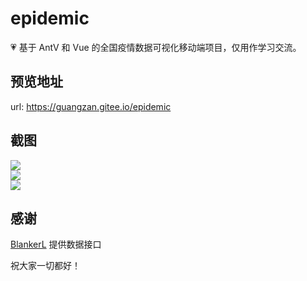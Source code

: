 # epidemic

💗 基于  AntV 和 Vue 的全国疫情数据可视化移动端项目，仅用作学习交流。

## 预览地址
url: https://guangzan.gitee.io/epidemic

## 截图

<img src='https://guangzan.gitee.io/blogbed/epidemic/trend.png'/><br />
<img src='https://guangzan.gitee.io/blogbed/epidemic/news.png'/><br />
<img src='https://guangzan.gitee.io/blogbed/epidemic/message.png'/><br />





## 感谢
[BlankerL](https://github.com/BlankerL) 提供数据接口

祝大家一切都好！
